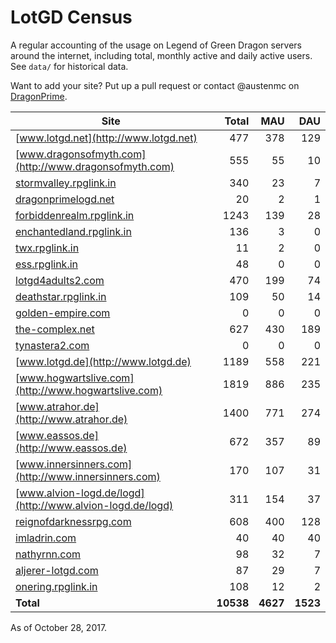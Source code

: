 # LotGD Census
A regular accounting of the usage on Legend of Green Dragon servers around the internet, including total, monthly active and daily active users. See `data/` for historical data.

Want to add your site? Put up a pull request or contact @austenmc on [DragonPrime](http://dragonprime.net).


Site | Total | MAU | DAU
--- | ---:| ---:| ---:
[www.lotgd.net](http://www.lotgd.net)|477|378|129
[www.dragonsofmyth.com](http://www.dragonsofmyth.com)|555|55|10
[stormvalley.rpglink.in](http://stormvalley.rpglink.in)|340|23|7
[dragonprimelogd.net](http://dragonprimelogd.net)|20|2|1
[forbiddenrealm.rpglink.in](http://forbiddenrealm.rpglink.in)|1243|139|28
[enchantedland.rpglink.in](http://enchantedland.rpglink.in)|136|3|0
[twx.rpglink.in](http://twx.rpglink.in)|11|2|0
[ess.rpglink.in](http://ess.rpglink.in)|48|0|0
[lotgd4adults2.com](http://lotgd4adults2.com)|470|199|74
[deathstar.rpglink.in](http://deathstar.rpglink.in)|109|50|14
[golden-empire.com](http://golden-empire.com)|0|0|0
[the-complex.net](http://the-complex.net)|627|430|189
[tynastera2.com](http://tynastera2.com)|0|0|0
[www.lotgd.de](http://www.lotgd.de)|1189|558|221
[www.hogwartslive.com](http://www.hogwartslive.com)|1819|886|235
[www.atrahor.de](http://www.atrahor.de)|1400|771|274
[www.eassos.de](http://www.eassos.de)|672|357|89
[www.innersinners.com](http://www.innersinners.com)|170|107|31
[www.alvion-logd.de/logd](http://www.alvion-logd.de/logd)|311|154|37
[reignofdarknessrpg.com](http://reignofdarknessrpg.com)|608|400|128
[imladrin.com](http://imladrin.com)|40|40|40
[nathyrnn.com](http://nathyrnn.com)|98|32|7
[aljerer-lotgd.com](http://aljerer-lotgd.com)|87|29|7
[onering.rpglink.in](http://onering.rpglink.in)|108|12|2
**Total**|**10538**|**4627**|**1523**

As of October 28, 2017.
